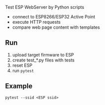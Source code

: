 
Test ESP WebServer by Python scripts

- connect to ESP8266/ESP32 Active Point
- execute HTTP requests
- compare web page content with templates


## Run
1. upload target firmware to ESP
2. create test_*.py files with tests
3. reset ESP
4. run `pytest`


## Example
`pytest --ssid <ESP ssid>`
